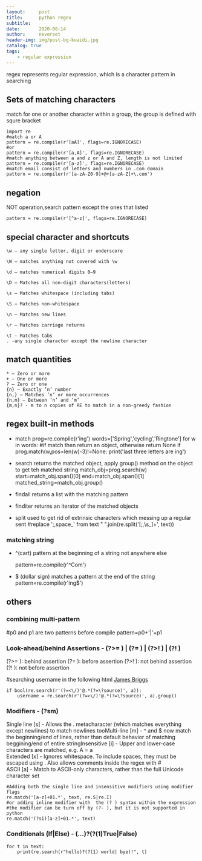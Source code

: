 ```yaml
---
layout:     post
title:      python regex
subtitle:   
date:       2020-06-14
author:     neverset
header-img: img/post-bg-kuaidi.jpg
catalog: true
tags:
    - regular expression
---
```


regex represents regular expression, which is a character pattern in searching

## Sets of matching characters
match for one or another character within a group, the group is defined with squre bracket

    import re
    #match a or A
    pattern = re.compile(r'[aA]', flags=re.IGNORECASE)
    #or
    pattern = re.compile(r'[a,A]', flags=re.IGNORECASE)
    #match anything between a and z or A and Z, length is not limited
    pattern = re.compile(r'[a-z]', flags=re.IGNORECASE)
    #match email consist of letters and numbers in .com domain
    pattern = re.compiler(r'[a-zA-Z0-9]+@+[a-zA-Z]+\.com')

## negation
NOT operation,search pattern except the ones that listed

    pattern = re.compile(r'[^a-z]', flags=re.IGNORECASE)

## special character and shortcuts
    \w — any single letter, digit or underscore

    \W — matches anything not covered with \w

    \d — matches numerical digits 0–9

    \D — Matches all non-digit characters(letters)

    \s — Matches whitespace (including tabs)

    \S — Matches non-whitespace

    \n — Matches new lines

    \r — Matches carriage returns

    \t — Matches tabs
    . -any single character except the newline character


## match quantities
    * — Zero or more
    + — One or more
    ? — Zero or one
    {n} — Exactly ’n’ number
    {n,} — Matches ’n’ or more occurrences
    {n,m} — Between ’n’ and ‘m’
    {m,n}? - m to n copies of RE to match in a non-greedy fashion

## regex built-in methods

* match
    prog=re.compile(r'ing')
    words=['Spring','cycling','Ringtone']
    for w in words:
        #if match then return an object, otherwise return None
        if prog.match(w,pos=len(w)-3)!=None:
            print('last three letters are ing')

* search
returns the matched object, apply group() method on the object to get teh matched string
    match_obj=prog.search(w)
    start=match_obj.span()[0]
    end=match_obj.span()[1]
    matched_string=match_obj.group()

* findall
returns a list with the matching pattern
* finditer
returns an iterator of the matched objects
* split
used to get rid of extrinsic characters which messing up a regular sent
    #replace ';,space_' from text
    " ".join(re.split('[;,\s_]+', text))

### matching string
* ^(cart) pattern at the beginning of a string not anywhere else

    pattern=re.compile(r'^Com')
* $ (dollar sign) matches a pattern at the end of the string
    pattern=re.compile(r'ing$')

## others
### combining multi-pattern
   #p0 and p1 are two patterns before compile
    pattern=p0+'|'+p1

### Look-ahead/behind Assertions - (?>= ) | (?= ) | (?>! ) | (?! )

(?>= ): behind assertion
 (?= ): before assertion
(?>! ): not behind assertion
(?! ): not before assertion

#searching username in the following html
<a href="/@jamescalam?source=post_page-----22e4e63463af----------------------" class="cg ch au av aw ax ay az #ba bb it be ck cl" rel="noopener">James Briggs</a>

    if bool(re.search(r'(?=<\/)'@.*(?=\?source)', a)):
        username = re.search(r'(?=>\/)'@.*(?=\?source)', a).group()

### Modifiers - (?sm)

Single line [s] - Allows the . metacharacter (which matches everything except newlines) to match newlines   tooMulti-line [m] - ^ and $ now match the beginning/end of lines, rather than default behavior of matching beggining/end of entire stringInsensitive [i] - Upper and lower-case characters are matched, e.g. A = a  
Extended [x] - Ignores whitespace. To include spaces, they must be escaped using \. Also allows comments inside the regex with #    
ASCII [a] - Match to ASCII-only characters, rather than the full Unicode character set

    #Adding both the single line and insensitive modifiers using modifier flags
    re.match('[a-z]+01.*', text, re.S|re.I)
    #or adding inline modifier with  the (? ) syntax within the expression
    #the modifier can be turn off by (?- ), but it is not supported in python
    re.match('(?si)[a-z]+01.*', text)


### Conditionals (If|Else) - (...)?(?(1)True|False)

    for t in text:
        print(re.search(r"hello)?(?(1) world| bye)!", t)